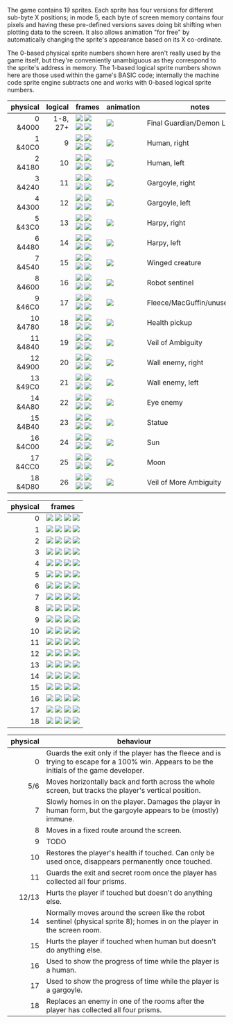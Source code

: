 The game contains 19 sprites. Each sprite has four versions for different sub-byte X positions; in mode 5, each byte of screen memory contains four pixels and having these pre-defined versions saves doing bit shifting when plotting data to the screen. It also allows animation "for free" by automatically changing the sprite's appearance based on its X co-ordinate.

The 0-based physical sprite numbers shown here aren't really used by the game itself, but they're conveniently unambiguous as they correspond to the sprite's address in memory. The 1-based logical sprite numbers shown here are those used within the game's BASIC code; internally the machine code sprite engine subtracts one and works with 0-based logical sprite numbers.

| physical | logical | frames | animation | notes |
| --------:| -------:| ------ | --------- | ----- |
| 0 &4000  |1-8, 27+ | ![](img/sprite-00-0.png) ![](img/sprite-00-1.png) ![](img/sprite-00-2.png) ![](img/sprite-00-3.png) | ![](img/sprite-00-anim.gif) | Final Guardian/Demon Lord |
| 1 &40C0  |       9 | ![](img/sprite-01-0.png) ![](img/sprite-01-1.png) ![](img/sprite-01-2.png) ![](img/sprite-01-3.png) | ![](img/sprite-01-anim.gif) | Human, right |
| 2 &4180  |      10 | ![](img/sprite-02-0.png) ![](img/sprite-02-1.png) ![](img/sprite-02-2.png) ![](img/sprite-02-3.png) | ![](img/sprite-02-anim.gif) | Human, left |
| 3 &4240  |      11 | ![](img/sprite-03-0.png) ![](img/sprite-03-1.png) ![](img/sprite-03-2.png) ![](img/sprite-03-3.png) | ![](img/sprite-03-anim.gif) | Gargoyle, right |
| 4 &4300  |      12 | ![](img/sprite-04-0.png) ![](img/sprite-04-1.png) ![](img/sprite-04-2.png) ![](img/sprite-04-3.png) | ![](img/sprite-04-anim.gif) | Gargoyle, left |
| 5 &43C0  |      13 | ![](img/sprite-05-0.png) ![](img/sprite-05-1.png) ![](img/sprite-05-2.png) ![](img/sprite-05-3.png) | ![](img/sprite-05-anim.gif) | Harpy, right |
| 6 &4480  |      14 | ![](img/sprite-06-0.png) ![](img/sprite-06-1.png) ![](img/sprite-06-2.png) ![](img/sprite-06-3.png) | ![](img/sprite-06-anim.gif) | Harpy, left |
| 7 &4540  |      15 | ![](img/sprite-07-0.png) ![](img/sprite-07-1.png) ![](img/sprite-07-2.png) ![](img/sprite-07-3.png) | ![](img/sprite-07-anim.gif) | Winged creature |
| 8 &4600  |      16 | ![](img/sprite-08-0.png) ![](img/sprite-08-1.png) ![](img/sprite-08-2.png) ![](img/sprite-08-3.png) | ![](img/sprite-08-anim.gif) | Robot sentinel |
| 9 &46C0  |      17 | ![](img/sprite-09-0.png) ![](img/sprite-09-1.png) ![](img/sprite-09-2.png) ![](img/sprite-09-3.png) | ![](img/sprite-09-anim.gif) | Fleece/MacGuffin/unused/Prism |
| 10 &4780 |      18 | ![](img/sprite-10-0.png) ![](img/sprite-10-1.png) ![](img/sprite-10-2.png) ![](img/sprite-10-3.png) | ![](img/sprite-10-anim.gif) | Health pickup |
| 11 &4840 |      19 | ![](img/sprite-11-0.png) ![](img/sprite-11-1.png) ![](img/sprite-11-2.png) ![](img/sprite-11-3.png) | ![](img/sprite-11-anim.gif) | Veil of Ambiguity |
| 12 &4900 |      20 | ![](img/sprite-12-0.png) ![](img/sprite-12-1.png) ![](img/sprite-12-2.png) ![](img/sprite-12-3.png) | ![](img/sprite-12-anim.gif) | Wall enemy, right |
| 13 &49C0 |      21 | ![](img/sprite-13-0.png) ![](img/sprite-13-1.png) ![](img/sprite-13-2.png) ![](img/sprite-13-3.png) | ![](img/sprite-13-anim.gif) | Wall enemy, left |
| 14 &4A80 |      22 | ![](img/sprite-14-0.png) ![](img/sprite-14-1.png) ![](img/sprite-14-2.png) ![](img/sprite-14-3.png) | ![](img/sprite-14-anim.gif) | Eye enemy |
| 15 &4B40 |      23 | ![](img/sprite-15-0.png) ![](img/sprite-15-1.png) ![](img/sprite-15-2.png) ![](img/sprite-15-3.png) | ![](img/sprite-15-anim.gif) | Statue |
| 16 &4C00 |      24 | ![](img/sprite-16-0.png) ![](img/sprite-16-1.png) ![](img/sprite-16-2.png) ![](img/sprite-16-3.png) | ![](img/sprite-16-anim.gif) | Sun |
| 17 &4CC0 |      25 | ![](img/sprite-17-0.png) ![](img/sprite-17-1.png) ![](img/sprite-17-2.png) ![](img/sprite-17-3.png) | ![](img/sprite-17-anim.gif) | Moon |
| 18 &4D80 |      26 | ![](img/sprite-18-0.png) ![](img/sprite-18-1.png) ![](img/sprite-18-2.png) ![](img/sprite-18-3.png) | ![](img/sprite-18-anim.gif) | Veil of More Ambiguity |

| physical | frames |
| --------:| ------ |
|  0       | ![](img/sprite-00-0-large.png) ![](img/sprite-00-1-large.png) ![](img/sprite-00-2-large.png) ![](img/sprite-00-3-large.png) |
|  1       | ![](img/sprite-01-0-large.png) ![](img/sprite-01-1-large.png) ![](img/sprite-01-2-large.png) ![](img/sprite-01-3-large.png) |
|  2       | ![](img/sprite-02-0-large.png) ![](img/sprite-02-1-large.png) ![](img/sprite-02-2-large.png) ![](img/sprite-02-3-large.png) |
|  3       | ![](img/sprite-03-0-large.png) ![](img/sprite-03-1-large.png) ![](img/sprite-03-2-large.png) ![](img/sprite-03-3-large.png) |
|  4       | ![](img/sprite-04-0-large.png) ![](img/sprite-04-1-large.png) ![](img/sprite-04-2-large.png) ![](img/sprite-04-3-large.png) |
|  5       | ![](img/sprite-05-0-large.png) ![](img/sprite-05-1-large.png) ![](img/sprite-05-2-large.png) ![](img/sprite-05-3-large.png) |
|  6       | ![](img/sprite-06-0-large.png) ![](img/sprite-06-1-large.png) ![](img/sprite-06-2-large.png) ![](img/sprite-06-3-large.png) |
|  7       | ![](img/sprite-07-0-large.png) ![](img/sprite-07-1-large.png) ![](img/sprite-07-2-large.png) ![](img/sprite-07-3-large.png) |
|  8       | ![](img/sprite-08-0-large.png) ![](img/sprite-08-1-large.png) ![](img/sprite-08-2-large.png) ![](img/sprite-08-3-large.png) |
|  9       | ![](img/sprite-09-0-large.png) ![](img/sprite-09-1-large.png) ![](img/sprite-09-2-large.png) ![](img/sprite-09-3-large.png) |
| 10       | ![](img/sprite-10-0-large.png) ![](img/sprite-10-1-large.png) ![](img/sprite-10-2-large.png) ![](img/sprite-10-3-large.png) |
| 11       | ![](img/sprite-11-0-large.png) ![](img/sprite-11-1-large.png) ![](img/sprite-11-2-large.png) ![](img/sprite-11-3-large.png) |
| 12       | ![](img/sprite-12-0-large.png) ![](img/sprite-12-1-large.png) ![](img/sprite-12-2-large.png) ![](img/sprite-12-3-large.png) |
| 13       | ![](img/sprite-13-0-large.png) ![](img/sprite-13-1-large.png) ![](img/sprite-13-2-large.png) ![](img/sprite-13-3-large.png) |
| 14       | ![](img/sprite-14-0-large.png) ![](img/sprite-14-1-large.png) ![](img/sprite-14-2-large.png) ![](img/sprite-14-3-large.png) |
| 15       | ![](img/sprite-15-0-large.png) ![](img/sprite-15-1-large.png) ![](img/sprite-15-2-large.png) ![](img/sprite-15-3-large.png) |
| 16       | ![](img/sprite-16-0-large.png) ![](img/sprite-16-1-large.png) ![](img/sprite-16-2-large.png) ![](img/sprite-16-3-large.png) |
| 17       | ![](img/sprite-17-0-large.png) ![](img/sprite-17-1-large.png) ![](img/sprite-17-2-large.png) ![](img/sprite-17-3-large.png) |
| 18       | ![](img/sprite-18-0-large.png) ![](img/sprite-18-1-large.png) ![](img/sprite-18-2-large.png) ![](img/sprite-18-3-large.png) |

| physical | behaviour |
| --------:| --------- |
| 0 | Guards the exit only if the player has the fleece and is trying to escape for a 100% win. Appears to be the initials of the game developer. |
| 5/6 | Moves horizontally back and forth across the whole screen, but tracks the player's vertical position. |
| 7 | Slowly homes in on the player. Damages the player in human form, but the gargoyle appears to be (mostly) immune. |
| 8 | Moves in a fixed route around the screen. |
| 9 | TODO |
| 10 | Restores the player's health if touched. Can only be used once, disappears permanently once touched. |
| 11 | Guards the exit and secret room once the player has collected all four prisms. |
| 12/13 | Hurts the player if touched but doesn't do anything else. |
| 14 | Normally moves around the screen like the robot sentinel (physical sprite 8); homes in on the player in the screen room. |
| 15 | Hurts the player if touched when human but doesn't do anything else. |
| 16 | Used to show the progress of time while the player is a human. |
| 17 | Used to show the progress of time while the player is a gargoyle. |
| 18 | Replaces an enemy in one of the rooms after the player has collected all four prisms. |
